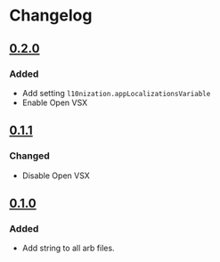# Changelog

## [0.2.0]

### Added

- Add setting `l10nization.appLocalizationsVariable`
- Enable Open VSX

## [0.1.1]

### Changed

- Disable Open VSX

## [0.1.0]

### Added

- Add string to all arb files.

[0.1.0]: https://github.com/lsaudon/l10nization/releases/tag/release-0.1.0
[0.1.1]: https://github.com/lsaudon/l10nization/releases/tag/release-0.1.1
[0.2.0]: https://github.com/lsaudon/l10nization/releases/tag/release-0.2.0
